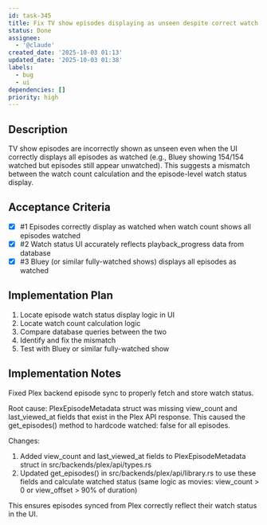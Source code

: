 ```yaml
---
id: task-345
title: Fix TV show episodes displaying as unseen despite correct watch count
status: Done
assignee:
  - '@claude'
created_date: '2025-10-03 01:13'
updated_date: '2025-10-03 01:38'
labels:
  - bug
  - ui
dependencies: []
priority: high
---
```


## Description

<!-- SECTION:DESCRIPTION:BEGIN -->
TV show episodes are incorrectly shown as unseen even when the UI correctly displays all episodes as watched (e.g., Bluey showing 154/154 watched but episodes still appear unwatched). This suggests a mismatch between the watch count calculation and the episode-level watch status display.
<!-- SECTION:DESCRIPTION:END -->

## Acceptance Criteria
<!-- AC:BEGIN -->
- [x] #1 Episodes correctly display as watched when watch count shows all episodes watched
- [x] #2 Watch status UI accurately reflects playback_progress data from database
- [x] #3 Bluey (or similar fully-watched shows) displays all episodes as watched
<!-- AC:END -->

## Implementation Plan

<!-- SECTION:PLAN:BEGIN -->
1. Locate episode watch status display logic in UI
2. Locate watch count calculation logic
3. Compare database queries between the two
4. Identify and fix the mismatch
5. Test with Bluey or similar fully-watched show
<!-- SECTION:PLAN:END -->

## Implementation Notes

<!-- SECTION:NOTES:BEGIN -->
Fixed Plex backend episode sync to properly fetch and store watch status.

Root cause: PlexEpisodeMetadata struct was missing view_count and last_viewed_at fields that exist in the Plex API response. This caused the get_episodes() method to hardcode watched: false for all episodes.

Changes:
1. Added view_count and last_viewed_at fields to PlexEpisodeMetadata struct in src/backends/plex/api/types.rs
2. Updated get_episodes() in src/backends/plex/api/library.rs to use these fields and calculate watched status (same logic as movies: view_count > 0 or view_offset > 90% of duration)

This ensures episodes synced from Plex correctly reflect their watch status in the UI.
<!-- SECTION:NOTES:END -->
